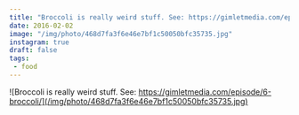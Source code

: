 ```yaml
---
title: "Broccoli is really weird stuff. See: https://gimletmedia.com/episode/6-broccoli/"
date: 2016-02-02
image: "/img/photo/468d7fa3f6e46e7bf1c50050bfc35735.jpg"
instagram: true
draft: false
tags:
 - food
---
```


![Broccoli is really weird stuff. See: https://gimletmedia.com/episode/6-broccoli/](/img/photo/468d7fa3f6e46e7bf1c50050bfc35735.jpg)
